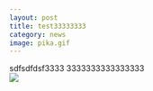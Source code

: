 ```yaml
---
layout: post
title: test33333333
category: news
image: pika.gif
---
```

sdfsdfdsf3333
3333333333333333  
![](../images/test333/pika.gif )  
